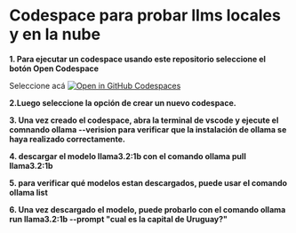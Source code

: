 # Codespace para probar llms locales y en la nube

**1. Para ejecutar un codespace usando este repositorio seleccione el botón Open Codespace**

Seleccione acá [![Open in GitHub Codespaces](https://github.com/codespaces/badge.svg)](https://codespaces.new/IngSoft-FacultyHub-2024-2/basicCodespaceLLms)

**2.Luego seleccione la opción de crear un nuevo codespace.**

**3. Una vez creado el codespace, abra la terminal de vscode y ejecute el comnando ollama --verision para verificar que la instalación de ollama se haya realizado correctamente.**

**4. descargar el modelo llama3.2:1b con el comando ollama pull llama3.2:1b**

**5. para verificar qué modelos estan descargados, puede usar el comando ollama list**

**6. Una vez descargado el modelo, puede probarlo con el comando ollama run llama3.2:1b --prompt "cual es la capital de Uruguay?"**
